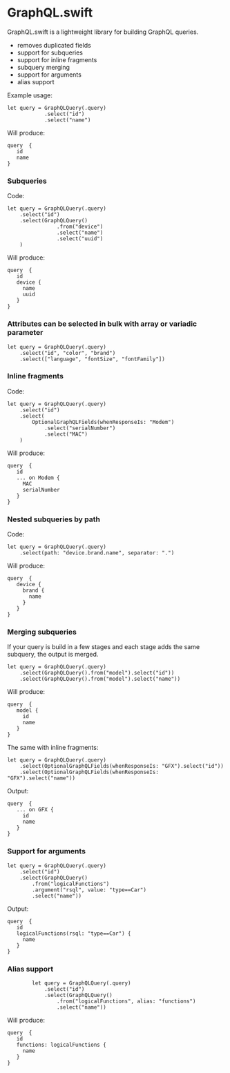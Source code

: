 # GraphQL.swift

GraphQL.swift is a lightweight library for building GraphQL queries.
 - removes duplicated fields
 - support for subqueries
 - support for inline fragments
 - subquery merging
 - support for arguments
 - alias support

Example usage:
```
let query = GraphQLQuery(.query)
            .select("id")
            .select("name")
```
Will produce:
```
query  {
   id
   name
}
```

### Subqueries
Code:
```
let query = GraphQLQuery(.query)
    .select("id")
    .select(GraphQLQuery()
                .from("device")
                .select("name")
                .select("uuid")
    )
```
Will produce:
```
query  {
   id
   device {
     name
     uuid
   }
}
```
### Attributes can be selected in bulk with array or variadic parameter
```
let query = GraphQLQuery(.query)
    .select("id", "color", "brand")
    .select(["language", "fontSize", "fontFamily"])
```
### Inline fragments
Code:
```
let query = GraphQLQuery(.query)
    .select("id")
    .select(
        OptionalGraphQLFields(whenResponseIs: "Modem")
            .select("serialNumber")
            .select("MAC")
    )
```
Will produce:
```
query  {
   id
   ... on Modem {
     MAC
     serialNumber
   }
}
```
### Nested subqueries by path
Code:
```
let query = GraphQLQuery(.query)
    .select(path: "device.brand.name", separator: ".")
```
Will produce:
```
query  {
   device {
     brand {
       name
     }
   }
}
```
### Merging subqueries
If your query is build in a few stages and each stage adds the same subquery, the output is merged.
```
let query = GraphQLQuery(.query)
    .select(GraphQLQuery().from("model").select("id"))
    .select(GraphQLQuery().from("model").select("name"))
```
Will produce:
```
query  {
   model {
     id
     name
   }
}
```
The same with inline fragments:
```
let query = GraphQLQuery(.query)
    .select(OptionalGraphQLFields(whenResponseIs: "GFX").select("id"))
    .select(OptionalGraphQLFields(whenResponseIs: "GFX").select("name"))
```
Output:
```
query  {
   ... on GFX {
     id
     name
   }
}
```
### Support for arguments
```
let query = GraphQLQuery(.query)
    .select("id")
    .select(GraphQLQuery()
        .from("logicalFunctions")
        .argument("rsql", value: "type==Car")
        .select("name"))
```
Output:
```
query  {
   id
   logicalFunctions(rsql: "type==Car") {
     name
   }
}
```
### Alias support
```
        let query = GraphQLQuery(.query)
            .select("id")
            .select(GraphQLQuery()
                .from("logicalFunctions", alias: "functions")
                .select("name"))
```
Will produce:
```
query  {
   id
   functions: logicalFunctions {
     name
   }
}
```
